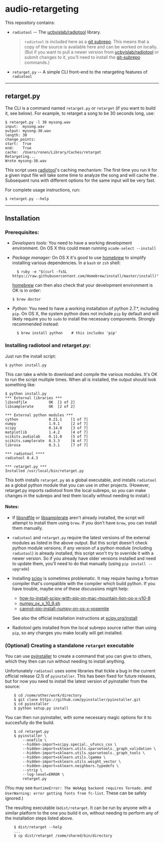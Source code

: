 # audio-retargeting

This repository contains:

* `radiotool` -- The [ucbvislab/radiotool](https://github.com/ucbvislab/radiotool) library. 
  > `radiotool` is included here as a [git subrepo](https://github.com/ingydotnet/git-subrepo).  This means that a copy of the source is available here and can be worked on locally.  (But if you want to pull a newer version from [ucbvislab/radiotool](https://github.com/ucbvislab/radiotool) or submit changes to it, you'll need to install the [git-subrepo](https://github.com/ingydotnet/git-subrepo) commands.)

* `retarget.py` -- A simple CLI front-end to the retargeting features of `radiotool`


---

## retarget.py

The CLI is a command named `retarget.py` or `retarget` (if you want to build it, see below).  For example, to retarget a song to be 30 seconds long, use:

```
$ retarget.py -l 30 mysong.wav
input:	mysong.wav
output:	mysong-30.wav
length:	30
change_points:
start:	True
end:	True
cache:	/Users/ronen/Library/Caches/retarget
Retargeting...
Wrote mysong-30.wav
```
	
This script uses [radiotool](https://github.com/ucbvislab/radiotool)'s caching mechanism: The first time you run it for a given input file will take some time to analyze the song and will cache the .  Subsequent runs with different options for the same input will be very fast.

For complete usage instructions, run:

```
$ retarget.py --help
```

---

## Installation

### Prerequisites: 

* *Developers tools:*  You need to have a working development environment.  On OS X this could mean running `xcode-select --install`

* *Package manager:* On OS X it's good to use [homebrew](http://brew.sh) to simplify installing various dependencies.  In a `bash` or `zsh` shell:

		$ ruby -e "$(curl -fsSL https://raw.githubusercontent.com/Homebrew/install/master/install)"

  [homebrew](http://brew.sh) can then also check that your development environment is OK is in order:

      $ brew doctor

* *Python:* You need to have a working installation of python 2.7.*, including `pip`.  On OS X, the system python does not include `pip` by default and will likely require you to `sudo` to install the necessary components. Strongly recommended instead:

		$ brew install python    # this includes 'pip'
		


### Installing radiotool and retarget.py:

Just run the install script:

	$ python install.py

This can take a while to download and compile the various modules.  It's OK to run the script multiple times.  When all is installed, the output should look something like:

```
$ python install.py
*** External libraries ***
libsndfile          OK  [1 of 2]
libsamplerate       OK  [2 of 2]

*** External python modules ***
cython              0.21.1    [1 of 7]
numpy               1.9.1     [2 of 7]
scipy               0.14.0    [3 of 7]
matplotlib          1.4.2     [4 of 7]
scikits.audiolab    0.11.0    [5 of 7]
scikits.samplerate  0.3.3     [6 of 7]
librosa             0.3.1     [7 of 7]

*** radiotool ****
radiotool 0.4.3

*** retarget.py ***
Installed /usr/local/bin/retarget.py
```

This both installs `retarget.py` as a global executable, and installs `radiotool` as a global python module that you can use in other projects.  (However, retarget.py imports radiotool from the local subrepo, so you can make changes in the subrepo and test them locally without needing to install.)

#### Notes:

* If [libsndfile](http://www.mega-nerd.com/libsndfile/) or [libsamplerate](http://www.mega-nerd.com/SRC/) aren't already installed, the script will attempt to install them using `brew`.  If you don't have `brew`, you can install them manually.

* `radiotool` and `retarget.py` require the latest versions of the external modules as listed in the above output.  But this script doesn't check python module versions; if any version of a python module (including `radiotool`) is already installed, this script won't try to override it with a newer version.  So if you already have older versions installed and need to update them, you'll need to do that manually (using `pip install --upgrade`)

* Installing [scipy](http://www.scipy.org) is sometimes problematic.  It may require having a fortran compiler that's compatible with the compiler which build python.  If you have trouble, maybe one of these discussions might help:
    
    * [how-to-install-scipy-with-pip-on-mac-mountain-lion-os-x-v10-8](http://stackoverflow.com/questions/12092306/how-to-install-scipy-with-pip-on-mac-mountain-lion-os-x-v10-8)
    * [numpy_ox_x_10_9.sh](https://gist.github.com/goldsmith/7262122)
    * [cannot-pip-install-numpy-on-os-x-yosemite](http://stackoverflow.com/questions/26653768/cannot-pip-install-numpy-on-os-x-yosemite)
    
    See also the official installation instructions at [scipy.org/install](http://www.scipy.org/install.html)
    
* Radiotool gets installed from the local subrepo source rather than using `pip`, so any changes you make locally will get installed.


### (Optional) Creating a standalone `retarget` executable

You can use [pyinstaller](https://github.com/pyinstaller/pyinstaller) to create a command that you can give to others, which they then can run without needing to install anything.

Unfortunately `radiotool` uses some libraries that tickle a bug in the current official release (2.1) of `pyinstaller`.  This has been fixed for future releases, but for now you need to install the latest version of pyinstaller from the source:

		$ cd /some/other/work/directory
    	$ git clone https://github.com/pyinstaller/pyinstaller.git
	    $ cd pyinstaller
        $ python setup.py install

You can then run pyinstaller, with some necessary magic options for it to succesfully do the build.

		$ cd retarget.py
		$ pyinstaller \
			--onefile \
			--hidden-import=scipy.special._ufuncs_cxx \
			--hidden-import=sklearn.utils.sparsetools._graph_validation \
			--hidden-import=sklearn.utils.sparsetools._graph_tools \
			--hidden-import=sklearn.utils.lgamma \
			--hidden-import=sklearn.utils.weight_vector \
			--hidden-import=sklearn.neighbors.typedefs \
			--strip \
			--log-level=ERROR \
			retarget.py
			
(You may see `RuntimeError: The WebAgg backend requires Tornado.` and `UserWarning: error getting fonts from fc-list`.  These can be safely ignored.)

The resulting executable is`dist/retarget`.  It can be run by anyone with a similar platform to the one you build it on, without needing to perform any of the installation steps listed above.

    	$ dist/retarget --help
	    ...
    	$ cp dist/retarget /some/shared/bin/directory

